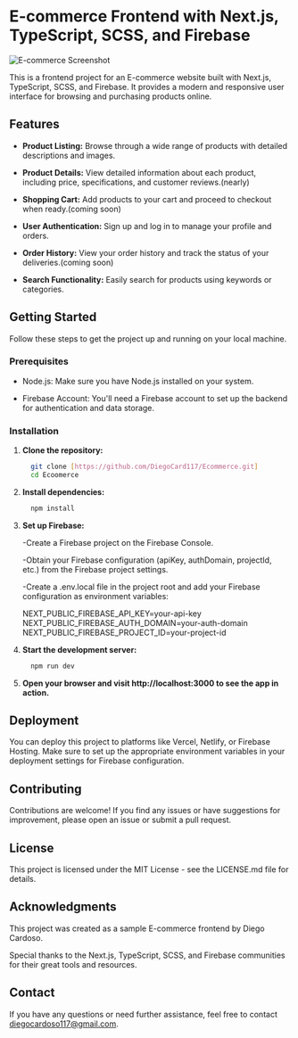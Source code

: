 # E-commerce Frontend with Next.js, TypeScript, SCSS, and Firebase

![E-commerce Screenshot](https://github.com/DiegoCard117/Ecommerce/assets/116022530/000af01c-597c-4d9a-8b89-d90f62d39dc4)

This is a frontend project for an E-commerce website built with Next.js, TypeScript, SCSS, and Firebase. It provides a modern and responsive user interface for browsing and purchasing products online.

## Features

- **Product Listing:** Browse through a wide range of products with detailed descriptions and images.

- **Product Details:** View detailed information about each product, including price, specifications, and customer reviews.(nearly)

- **Shopping Cart:** Add products to your cart and proceed to checkout when ready.(coming soon)

- **User Authentication:** Sign up and log in to manage your profile and orders.

- **Order History:** View your order history and track the status of your deliveries.(coming soon)

- **Search Functionality:** Easily search for products using keywords or categories.

## Getting Started

Follow these steps to get the project up and running on your local machine.

### Prerequisites

- Node.js: Make sure you have Node.js installed on your system.

- Firebase Account: You'll need a Firebase account to set up the backend for authentication and data storage.

### Installation

1. **Clone the repository:**

   ```bash
     git clone [https://github.com/DiegoCard117/Ecommerce.git]
     cd Ecoomerce

2. **Install dependencies:**

   ```bash
     npm install

3. **Set up Firebase:**
     
   -Create a Firebase project on the Firebase Console.

   -Obtain your Firebase configuration (apiKey, authDomain, projectId, etc.) from the Firebase project settings.
    
   -Create a .env.local file in the project root and add your Firebase configuration as environment variables:

     NEXT_PUBLIC_FIREBASE_API_KEY=your-api-key
     NEXT_PUBLIC_FIREBASE_AUTH_DOMAIN=your-auth-domain
     NEXT_PUBLIC_FIREBASE_PROJECT_ID=your-project-id

4. **Start the development server:**
    
   ```bash
     npm run dev

5. **Open your browser and visit http://localhost:3000 to see the app in action.**


## Deployment
You can deploy this project to platforms like Vercel, Netlify, or Firebase Hosting. Make sure to set up the appropriate environment variables in your deployment settings for Firebase configuration.

## Contributing
Contributions are welcome! If you find any issues or have suggestions for improvement, please open an issue or submit a pull request.

## License
This project is licensed under the MIT License - see the LICENSE.md file for details.

## Acknowledgments
This project was created as a sample E-commerce frontend by Diego Cardoso.

Special thanks to the Next.js, TypeScript, SCSS, and Firebase communities for their great tools and resources.

## Contact
If you have any questions or need further assistance, feel free to contact diegocardoso117@gmail.com.






   
